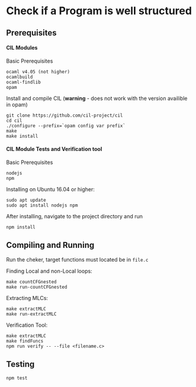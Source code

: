 # Check if a Program is well structured

## Prerequisites

#### CIL Modules

Basic Prerequisites 

    ocaml v4.05 (not higher)
    ocamlbuild
    ocaml-findlib
    opam

Install and compile CIL (**warning** - does not work with the version availible in opam)

    git clone https://github.com/cil-project/cil
    cd cil
    ./configure --prefix=`opam config var prefix`
    make
    make install

#### CIL Module Tests and Verification tool

Basic Prerequisites 

    nodejs
    npm

Installing on Ubuntu 16.04 or higher:

    sudo apt update
    sudo apt install nodejs npm

After installing, navigate to the project directory and run

    npm install

## Compiling and Running

Run the cheker, target functions must located be in `file.c`

Finding Local and non-Local loops:

    make countCFGnested
    make run-countCFGnested

Extracting MLCs:

    make extractMLC
    make run-extractMLC

Verification Tool:

    make extractMLC
    make findFuncs
    npm run verify -- --file <filename.c>


## Testing

    npm test
